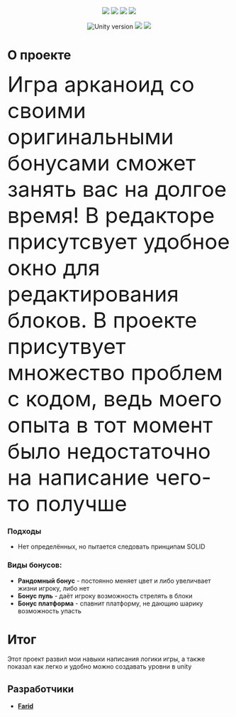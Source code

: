 <p align="center">

   <img src = "https://user-images.githubusercontent.com/104379303/177364228-181d2399-5e8d-4284-b753-ec5e790c06dd.png">
     <img src = "https://user-images.githubusercontent.com/104379303/177364259-280ee1d3-c137-4237-b98a-d862ad2617f0.png">
     <img src = "https://user-images.githubusercontent.com/104379303/177364272-763909a0-3324-453e-b2ad-b7ccd15d11b6.png">
     <img src = "https://user-images.githubusercontent.com/104379303/177364283-2e81481a-61f6-4b9a-b542-ea0645f5cb82.png">
     
</p>

<p align="center">
   <img src = "https://img.shields.io/badge/Движок-Unity%202021.2.5-blue" alt = "Unity version">
   <img src = "https://img.shields.io/badge/Язык-C%23-ff69b4">
  <img src = "https://img.shields.io/badge/Платформа%20-Android-important" >
</p>


# **О проекте**
  <font size="48"> Игра арканоид со своими оригинальными бонусами сможет занять вас на долгое время! В редакторе присутсвует 
  удобное окно для редактирования блоков. В проекте присутвует множество проблем с  кодом, ведь моего опыта в тот момент
  было недостаточно на написание чего-то получше
  </font> 

### Подходы
 - Нет определённых, но пытается следовать принципам SOLID
 
### Виды бонусов:
 - **Рандомный бонус** - постоянно меняет цвет и либо увеличвает жизни игроку, либо нет
 - **Бонус пуль** - даёт игроку возможность стрелять в блоки
 - **Бонус платформа** - спавнит платформу, не дающию шарику возможность упасть

# Итог
Этот проект развил мои навыки
написания логики игры, а также показал как легко и удобно можно создавать уровни в unity

## Разработчики

- [**Farid**](https://github.com/Farid357)
